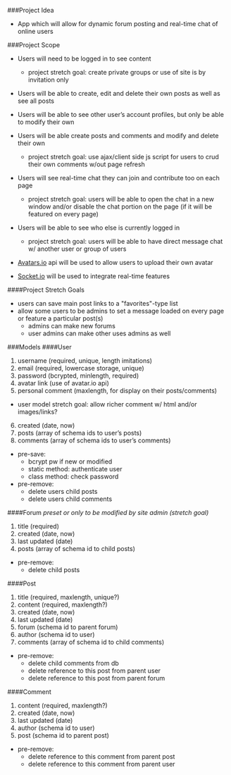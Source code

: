 ###Project Idea
- App which will allow for dynamic forum posting and real-time chat of online users

###Project Scope
- Users will need to be logged in to see content
  - project stretch goal: create private groups or use of site is by invitation only
- Users will be able to create, edit and delete their own posts as well as see all posts
- Users will be able to see other user’s account profiles, but only be able to modify their own
- Users will be able create posts and comments and modify and delete their own
  - project stretch goal: use ajax/client side js script for users to crud their own comments w/out page refresh
- Users will see real-time chat they can join and contribute too on each page
  - project stretch goal: users will be able to open the chat in a new window and/or disable the chat portion on the page (if it will be featured on every page)
- Users will be able to see who else is currently logged in
  - project stretch goal: users will be able to have direct message chat w/ another user or group of users

- [Avatars.io](http://avatars.io/) api will be used to allow users to upload their own avatar
- [Socket.io](http://socket.io/) will be used to integrate real-time features

####Project Stretch Goals
- users can save main post links to a "favorites"-type list
- allow some users to be admins to set a message loaded on every page or feature a particular post(s)
  - admins can make new forums
  - user admins can make other uses admins as well

###Models
####User
1. username (required, unique, length imitations)
2. email (required, lowercase storage, unique)
3. password (bcrypted, minlength, required)
4. avatar link (use of avatar.io api)
5. personal comment (maxlength, for display on their posts/comments)
  - user model stretch goal: allow richer comment w/ html and/or images/links?
6. created (date, now)
7. posts (array of schema ids to user’s posts)
8. comments (array of schema ids to user’s comments)

- pre-save:
  - bcrypt pw if new or modified
  - static method: authenticate user
  - class method: check password
- pre-remove:
  - delete users child posts
  - delete users child comments

####Forum
*preset or only to be modified by site admin (stretch goal)*

1. title (required)
2. created (date, now)
3. last updated (date)
4. posts (array of schema id to child posts)

- pre-remove:
  - delete child posts

####Post
1. title (required, maxlength, unique?)
2. content (required, maxlength?)
3. created (date, now)
4. last updated (date)
5. forum (schema id to parent forum)
6. author (schema id to user)
7. comments (array of schema id to child comments)

- pre-remove:
  - delete child comments from db
  - delete reference to this post from parent user
  - delete reference to this post from parent forum

####Comment
1. content (required, maxlength?)
2. created (date, now)
3. last updated (date)
4. author (schema id to user)
5. post (schema id to parent post)

- pre-remove:
  - delete reference to this comment from parent post
  - delete reference to this comment from parent user

